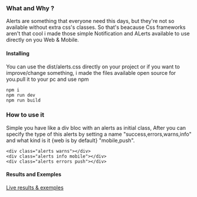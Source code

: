 ### What and Why ?

Alerts are something that everyone need this days, but they're not so available without extra css's classes. So that's beacause Css frameworks aren't that cool i made those simple Notification and ALerts available to use directly on you Web & Mobile.

#### Installing

You can use the dist/alerts.css directly on your project or if you want to improve/change something, i made the files available open source for you.pull it to your pc and use npm 
```
npm i
npm run dev
npm run build 
```


### How to use it

Simple you have like a div bloc with an alerts as initial class, After you can specify the type of this alerts by setting a name "success,errors,warns,info" and what kind is it {web is by default} "mobile,push". 

```
<div class="alerts warns"></div>
<div class="alerts info mobile"></div>
<div class="alerts errors push"></div>

```


#### Results and Exemples
[Live results & exemples](https://ayoub-bousetta.github.io/notifications-and-alerts/)


